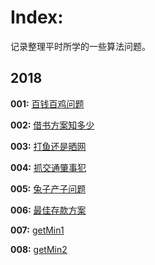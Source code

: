 # Index:

记录整理平时所学的一些算法问题。

## 2018

**001:** [百钱百鸡问题](src/001-百钱百鸡问题.cpp)

**002:** [借书方案知多少](src/002-借书方案知多少.cpp)

**003:** [打鱼还是晒网](src/003-打鱼还是晒网.cpp)

**004:** [抓交通肇事犯](src/004-抓交通肇事犯.cpp)

**005:** [兔子产子问题](src/005-兔子产子问题.cpp)

**006:** [最佳存款方案](src/006-最佳存款方案.cpp)

**007:** [getMin1](src/007-getMin1.java)

**008:** [getMin2](src/008-getMin2.java)